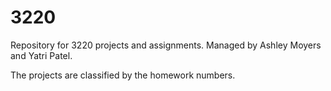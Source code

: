 # 3220
Repository for 3220 projects and assignments. Managed by Ashley Moyers and Yatri Patel.

The projects are classified by the homework numbers. 
